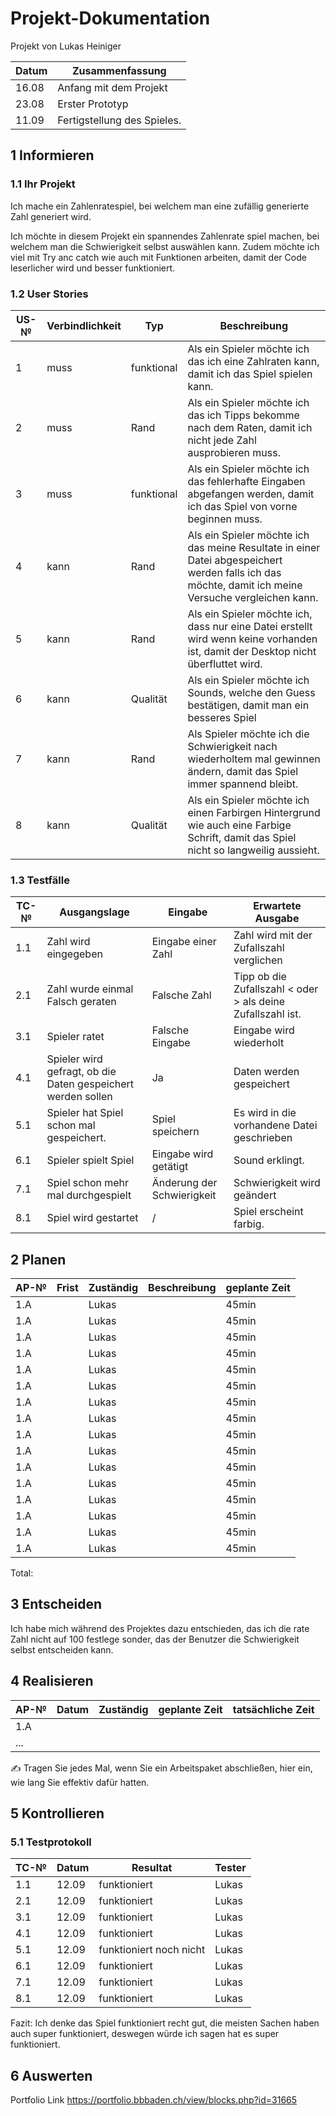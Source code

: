 # Projekt-Dokumentation


Projekt von Lukas Heiniger

| Datum  | Zusammenfassung                                              |
| ----- | ------------------------------------------------------------ |
|16.08       |    Anfang mit dem Projekt|
| 23.08  |    Erster Prototyp                                                          |
|11.09       |      Fertigstellung des Spieles.                                                        |

## 1 Informieren

### 1.1 Ihr Projekt

Ich mache ein Zahlenratespiel, bei welchem man eine zufällig generierte Zahl generiert wird.

Ich möchte in diesem Projekt ein spannendes Zahlenrate spiel machen, bei welchem man die Schwierigkeit selbst auswählen kann. Zudem möchte ich viel mit Try anc catch wie auch mit Funktionen arbeiten, damit der Code leserlicher wird und besser funktioniert. 

### 1.2 User Stories

| US-№ | Verbindlichkeit | Typ  | Beschreibung                       |
| ---- | --------------- | ---- | ---------------------------------- |
| 1    | muss                | funktional       |Als ein Spieler möchte ich das ich eine Zahlraten kann, damit ich das Spiel spielen kann. |
| 2  | muss                | Rand     | Als ein Spieler möchte ich das ich Tipps bekomme nach dem Raten, damit ich nicht jede Zahl ausprobieren muss.   |
| 3    |  muss               | funktional     | Als ein Spieler möchte ich das fehlerhafte Eingaben abgefangen werden, damit ich das Spiel von vorne beginnen muss. |
| 4  |        kann         |   Rand   |  Als ein Spieler möchte ich das meine Resultate in einer Datei abgespeichert werden falls ich das möchte, damit ich meine Versuche vergleichen kann.   |
| 5    |          kann       | Rand     |Als ein Spieler möchte ich, dass nur eine Datei erstellt wird wenn keine vorhanden ist, damit der Desktop nicht überfluttet wird. |
| 6  |                kann |   Qualität   |Als ein Spieler möchte ich Sounds, welche den Guess bestätigen, damit man ein besseres Spiel                                    |
| 7   |                 kann|  Rand    | Als Spieler möchte ich die Schwierigkeit nach wiederholtem mal gewinnen ändern, damit das Spiel immer spannend bleibt. |
| 8  |                 kann|  Qualität    |Als ein Spieler möchte ich einen Farbirgen Hintergrund wie auch eine Farbige Schrift, damit das Spiel nicht so langweilig aussieht.                                    |


### 1.3 Testfälle

| TC-№ | Ausgangslage | Eingabe | Erwartete Ausgabe |
| ---- | ------------ | ------- | ----------------- |
| 1.1  | Zahl wird eingegeben             |  Eingabe einer Zahl       |  Zahl wird mit der Zufallszahl verglichen                 |
| 2.1  | Zahl wurde einmal Falsch geraten              | Falsche Zahl         |  Tipp ob die Zufallszahl < oder > als deine Zufallszahl ist.                 |
| 3.1  | Spieler ratet             |  Falsche Eingabe       |  Eingabe wird wiederholt                 |
| 4.1  | Spieler wird gefragt, ob die Daten gespeichert werden sollen        |  Ja       | Daten werden gespeichert                  |
| 5.1  | Spieler hat Spiel schon mal gespeichert.              |  Spiel speichern       |     Es wird in die vorhandene Datei geschrieben              |
| 6.1  | Spieler spielt Spiel             |  Eingabe wird getätigt       | Sound erklingt.                  |
| 7.1  | Spiel schon mehr mal durchgespielt             | Änderung der Schwierigkeit        |   Schwierigkeit wird geändert                |
| 8.1  | Spiel wird gestartet             | /        |     Spiel erscheint farbig.              |





## 2 Planen

| AP-№ | Frist | Zuständig | Beschreibung | geplante Zeit |
| ---- | ----- | --------- | ------------ | ------------- |
| 1.A  |       | Lukas          |              |45min               |
| 1.A  |       | Lukas          |              |45min               |
| 1.A  |       | Lukas          |              |45min               |
| 1.A  |       | Lukas          |              |45min               |
| 1.A  |       | Lukas          |              |45min               |
| 1.A  |       | Lukas          |              |45min               |
| 1.A  |       | Lukas          |              |45min               |
| 1.A  |       | Lukas          |              |45min               |
| 1.A  |       | Lukas          |              |45min               |
| 1.A  |       | Lukas          |              |45min               |
| 1.A  |       | Lukas          |              |45min               |
| 1.A  |       | Lukas          |              |45min               |
| 1.A  |       | Lukas          |              |45min               |
| 1.A  |       | Lukas          |              |45min               |
| 1.A  |       | Lukas          |              |45min               |
| 1.A  |       | Lukas          |              |45min               |


Total: 



## 3 Entscheiden
Ich habe mich während des Projektes dazu entschieden, das ich die rate Zahl nicht auf 100 festlege sonder, das der Benutzer die Schwierigkeit selbst entscheiden kann.
## 4 Realisieren

| AP-№ | Datum | Zuständig | geplante Zeit | tatsächliche Zeit |
| ---- | ----- | --------- | ------------- | ----------------- |
| 1.A  |       |           |               |                   |
| ...  |       |           |               |                   |

✍️ Tragen Sie jedes Mal, wenn Sie ein Arbeitspaket abschließen, hier ein, wie lang Sie effektiv dafür hatten.

## 5 Kontrollieren

### 5.1 Testprotokoll

| TC-№ | Datum | Resultat | Tester |
| ---- | ----- | -------- | ------ |
| 1.1  | 12.09      | funktioniert         | Lukas       |
| 2.1  | 12.09        |funktioniert           | Lukas          |
| 3.1  | 12.09        |funktioniert           | Lukas          |
| 4.1  | 12.09        | funktioniert          |  Lukas         |
| 5.1  | 12.09        | funktioniert noch nicht         |  Lukas         |
| 6.1  | 12.09        |   funktioniert        |  Lukas       |
| 7.1  | 12.09        | funktioniert          |  Lukas         |
| 8.1  | 12.09        |funktioniert           |  Lukas         |


Fazit:
Ich denke das Spiel funktioniert recht gut, die meisten Sachen haben auch super funktioniert, deswegen würde ich sagen hat es super funktioniert.


## 6 Auswerten

Portfolio Link
https://portfolio.bbbaden.ch/view/blocks.php?id=31665
